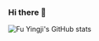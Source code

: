 ### Hi there 👋
![Fu Yingji's GitHub stats](https://github-readme-stats.vercel.app/api?username=fuyingji102&show_icons=true&theme=tokyonight)

<!--
**fuyingji102/fuyingji102** is a ✨ _special_ ✨ repository because its `README.md` (this file) appears on your GitHub profile.
![Visitor Count](https://profile-counter.glitch.me/fuyingji102/count.svg)
Here are some ideas to get you started:

- 🔭 I’m currently working on ...
- 🌱 I’m currently learning ...
- 👯 I’m looking to collaborate on ...
- 🤔 I’m looking for help with ...
- 💬 Ask me about ...
- 📫 How to reach me: ...
- 😄 Pronouns: ...
- ⚡ Fun fact: ...
-->
